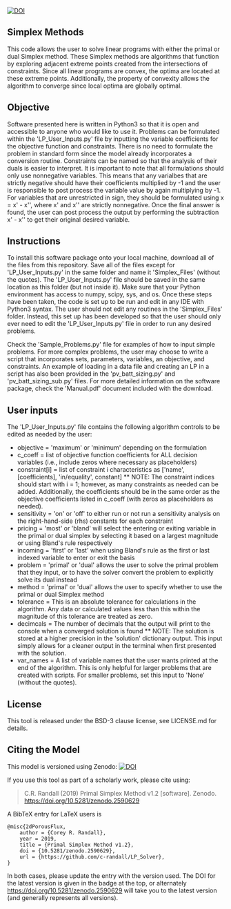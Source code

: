 [![DOI](https://zenodo.org/badge/DOI/10.5281/zenodo.2656688.svg)](https://doi.org/10.5281/zenodo.2590629)

## Simplex Methods
This code allows the user to solve linear programs with either the primal or dual Simplex method. These Simplex methods are algorithms that function by exploring adjacent extreme points created from the intersections of constraints. Since all linear programs are convex, the optima are located at these extreme points. Additionally, the property of convexity allows the algorithm to converge since local optima are globally optimal. 

## Objective
Software presented here is written in Python3 so that it is open and accessible to anyone who would like to use it. Problems can be formulated within the 'LP_User_Inputs.py' file by inputting the variable coefficients for the objective function and constraints. There is no need to formulate the problem in standard form since the model already incorporates a conversion routine. Constraints can be named so that the analysis of their duals is easier to interpret. It is important to note that all formulations should only use nonnegative variables. This means that any varialbes that are strictly negative should have their coefficients multiplied by -1 and the user is responsible to post process the variable value by again multiplying by -1. For variables that are unrestricted in sign, they should be formulated using x = x' - x'', where x' and x'' are strictly nonnegative. Once the final answer is found, the user can post process the output by performing the subtraction x' - x'' to get their original desired variable.

## Instructions
To install this software package onto your local machine, download all of the files from this repository. Save all of the files except for 'LP_User_Inputs.py' in the same folder and name it 'Simplex_Files' (without the quotes). The 'LP_User_Inputs.py' file should be saved in the same location as this folder (but not inside it). Make sure that your Python environment has access to numpy, scipy, sys, and os. Once these steps have been taken, the code is set up to be run and edit in any IDE with Python3 syntax. The user should not edit any routines in the 'Simplex_Files' folder. Instead, this set up has been developed so that the user should only ever need to edit the 'LP_User_Inputs.py' file in order to run any desired problems. 

Check the 'Sample_Problems.py' file for examples of how to input simple problems. For more complex problems, the user may choose to write a script that incorporates sets, parameters, variables, an objective, and constraints. An example of loading in a data file and creating an LP in a script has also been provided in the 'pv_batt_sizing.py' and 'pv_batt_sizing_sub.py' files. For more detailed information on the software package, check the 'Manual.pdf' document included with the download.

## User inputs
The 'LP_User_Inputs.py' file contains the following algorithm controls to be edited as needed by the user:
* objective = 'maximum' or 'minimum' depending on the formulation
* c_coeff = list of objective function coefficients for ALL decision variables (i.e., include zeros where necessary as placeholders)
* constraint[i] = list of constraint i characteristics as ['name', [coefficients], 'in/equality', constant]
** NOTE: The constraint indices should start with i = 1; however, as many constraints as needed can be added. Additionally, the coefficients should be in the same order as the objective coefficients listed in c_coeff (with zeros as placeholders as needed).
* sensitivity = 'on' or 'off' to either run or not run a sensitivity analysis on the right-hand-side (rhs) constants for each constraint
* pricing = 'most' or 'bland' will select the entering or exiting variable in the primal or dual simplex by selecting it based on a largest magnitude or using Bland's rule respectively
* incoming = 'first' or 'last' when using Bland's rule as the first or last indexed variable to enter or exit the basis 
* problem = 'primal' or 'dual' allows the user to solve the primal problem that they input, or to have the solver convert the problem to explicitly solve its dual instead
* method = 'primal' or 'dual' allows the user to specify whether to use the primal or dual Simplex method
* tolerance = This is an absolute tolerance for calculations in the algorithm. Any data or calculated values less than this within the magnitude of this tolerance are treated as zero.
* decimcals = The number of decimals that the output will print to the console when a converged solution is found
** NOTE: The solution is stored at a higher precision in the 'solution' dictionary output. This input simply allows for a cleaner output in the terminal when first presented with the solution.
* var_names = A list of variable names that the user wants printed at the end of the algorithm. This is only helpful for larger problems that are created with scripts. For smaller problems, set this input to 'None' (without the quotes).

## License
This tool is released under the BSD-3 clause license, see LICENSE.md for details.

## Citing the Model
 This model is versioned using Zenodo:
[![DOI](https://zenodo.org/badge/DOI/10.5281/zenodo.2656688.svg)](https://doi.org/10.5281/zenodo.2590629)

If you use this tool as part of a scholarly work, please cite using:

> C.R. Randall (2019) Primal Simplex Method v1.2 [software]. Zenodo. https://doi.org/10.5281/zenodo.2590629

A BibTeX entry for LaTeX users is

```TeX
@misc{2dPorousFlux,
    author = {Corey R. Randall},
    year = 2019,
    title = {Primal Simplex Method v1.2},
    doi = {10.5281/zenodo.2590629},
    url = {https://github.com/c-randall/LP_Solver},
}
```

In both cases, please update the entry with the version used. The DOI for the latest version is
given in the badge at the top, or alternately <https://doi.org/10.5281/zenodo.2590629> will
take you to the latest version (and generally represents all versions).
